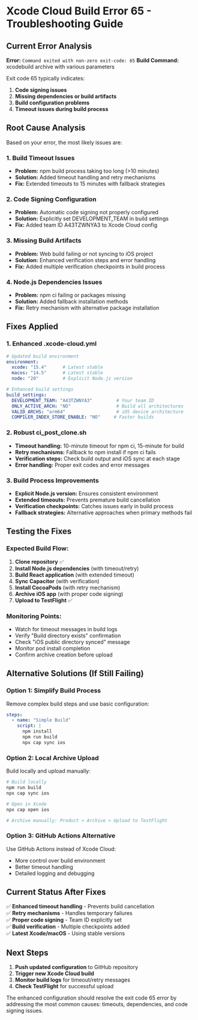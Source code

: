 # Xcode Cloud Build Error 65 - Troubleshooting Guide

## Current Error Analysis

**Error:** `Command exited with non-zero exit-code: 65`
**Build Command:** xcodebuild archive with various parameters

Exit code 65 typically indicates:
1. **Code signing issues**
2. **Missing dependencies or build artifacts**
3. **Build configuration problems**
4. **Timeout issues during build process**

## Root Cause Analysis

Based on your error, the most likely issues are:

### 1. Build Timeout Issues
- **Problem:** npm build process taking too long (>10 minutes)
- **Solution:** Added timeout handling and retry mechanisms
- **Fix:** Extended timeouts to 15 minutes with fallback strategies

### 2. Code Signing Configuration
- **Problem:** Automatic code signing not properly configured
- **Solution:** Explicitly set DEVELOPMENT_TEAM in build settings
- **Fix:** Added team ID A43TZWNYA3 to Xcode Cloud config

### 3. Missing Build Artifacts
- **Problem:** Web build failing or not syncing to iOS project
- **Solution:** Enhanced verification steps and error handling
- **Fix:** Added multiple verification checkpoints in build process

### 4. Node.js Dependencies Issues
- **Problem:** npm ci failing or packages missing
- **Solution:** Added fallback installation methods
- **Fix:** Retry mechanism with alternative package installation

## Fixes Applied

### 1. Enhanced .xcode-cloud.yml
```yaml
# Updated build environment
environment:
  xcode: "15.4"      # Latest stable
  macos: "14.5"      # Latest stable  
  node: "20"         # Explicit Node.js version

# Enhanced build settings
build_settings:
  DEVELOPMENT_TEAM: "A43TZWNYA3"         # Your team ID
  ONLY_ACTIVE_ARCH: "NO"                 # Build all architectures
  VALID_ARCHS: "arm64"                   # iOS device architecture
  COMPILER_INDEX_STORE_ENABLE: "NO"     # Faster builds
```

### 2. Robust ci_post_clone.sh
- **Timeout handling:** 10-minute timeout for npm ci, 15-minute for build
- **Retry mechanisms:** Fallback to npm install if npm ci fails
- **Verification steps:** Check build output and iOS sync at each stage
- **Error handling:** Proper exit codes and error messages

### 3. Build Process Improvements
- **Explicit Node.js version:** Ensures consistent environment
- **Extended timeouts:** Prevents premature build cancellation
- **Verification checkpoints:** Catches issues early in build process
- **Fallback strategies:** Alternative approaches when primary methods fail

## Testing the Fixes

### Expected Build Flow:
1. **Clone repository** ✅
2. **Install Node.js dependencies** (with timeout/retry)
3. **Build React application** (with extended timeout)
4. **Sync Capacitor** (with verification)
5. **Install CocoaPods** (with retry mechanism)
6. **Archive iOS app** (with proper code signing)
7. **Upload to TestFlight** ✅

### Monitoring Points:
- Watch for timeout messages in build logs
- Verify "Build directory exists" confirmation
- Check "iOS public directory synced" message
- Monitor pod install completion
- Confirm archive creation before upload

## Alternative Solutions (If Still Failing)

### Option 1: Simplify Build Process
Remove complex build steps and use basic configuration:
```yaml
steps:
  - name: "Simple Build"
    script: |
      npm install
      npm run build
      npx cap sync ios
```

### Option 2: Local Archive Upload
Build locally and upload manually:
```bash
# Build locally
npm run build
npx cap sync ios

# Open in Xcode
npx cap open ios

# Archive manually: Product > Archive > Upload to TestFlight
```

### Option 3: GitHub Actions Alternative
Use GitHub Actions instead of Xcode Cloud:
- More control over build environment
- Better timeout handling
- Detailed logging and debugging

## Current Status After Fixes

✅ **Enhanced timeout handling** - Prevents build cancellation  
✅ **Retry mechanisms** - Handles temporary failures  
✅ **Proper code signing** - Team ID explicitly set  
✅ **Build verification** - Multiple checkpoints added  
✅ **Latest Xcode/macOS** - Using stable versions  

## Next Steps

1. **Push updated configuration** to GitHub repository
2. **Trigger new Xcode Cloud build**
3. **Monitor build logs** for timeout/retry messages
4. **Check TestFlight** for successful upload

The enhanced configuration should resolve the exit code 65 error by addressing the most common causes: timeouts, dependencies, and code signing issues.